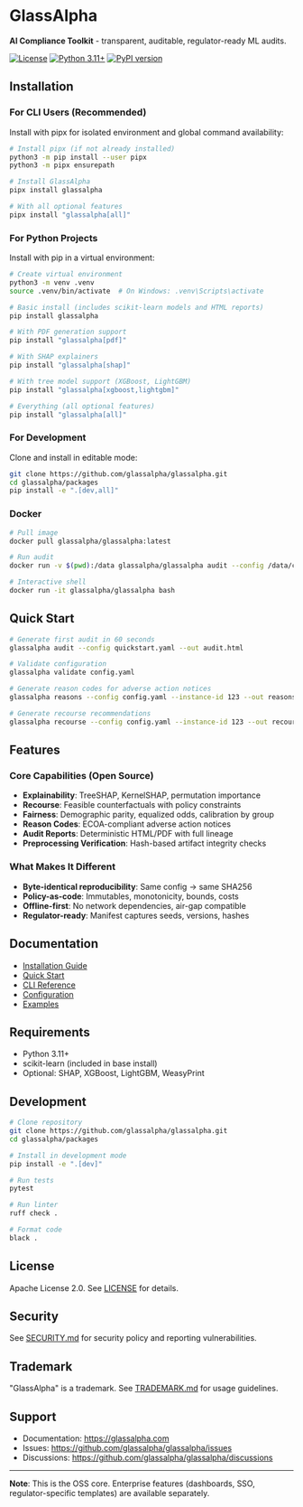 # GlassAlpha

**AI Compliance Toolkit** - transparent, auditable, regulator-ready ML audits.

[![License](https://img.shields.io/badge/license-Apache%202.0-blue.svg)](../LICENSE)
[![Python 3.11+](https://img.shields.io/badge/python-3.11+-blue.svg)](https://www.python.org/downloads/)
[![PyPI version](https://img.shields.io/pypi/v/glassalpha.svg)](https://pypi.org/project/glassalpha/)

## Installation

### For CLI Users (Recommended)

Install with pipx for isolated environment and global command availability:

```bash
# Install pipx (if not already installed)
python3 -m pip install --user pipx
python3 -m pipx ensurepath

# Install GlassAlpha
pipx install glassalpha

# With all optional features
pipx install "glassalpha[all]"
```

### For Python Projects

Install with pip in a virtual environment:

```bash
# Create virtual environment
python3 -m venv .venv
source .venv/bin/activate  # On Windows: .venv\Scripts\activate

# Basic install (includes scikit-learn models and HTML reports)
pip install glassalpha

# With PDF generation support
pip install "glassalpha[pdf]"

# With SHAP explainers
pip install "glassalpha[shap]"

# With tree model support (XGBoost, LightGBM)
pip install "glassalpha[xgboost,lightgbm]"

# Everything (all optional features)
pip install "glassalpha[all]"
```

### For Development

Clone and install in editable mode:

```bash
git clone https://github.com/glassalpha/glassalpha.git
cd glassalpha/packages
pip install -e ".[dev,all]"
```

### Docker

```bash
# Pull image
docker pull glassalpha/glassalpha:latest

# Run audit
docker run -v $(pwd):/data glassalpha/glassalpha audit --config /data/config.yaml --out /data/report.html

# Interactive shell
docker run -it glassalpha/glassalpha bash
```

## Quick Start

```bash
# Generate first audit in 60 seconds
glassalpha audit --config quickstart.yaml --out audit.html

# Validate configuration
glassalpha validate config.yaml

# Generate reason codes for adverse action notices
glassalpha reasons --config config.yaml --instance-id 123 --out reasons.json

# Generate recourse recommendations
glassalpha recourse --config config.yaml --instance-id 123 --out recourse.json
```

## Features

### Core Capabilities (Open Source)

- **Explainability**: TreeSHAP, KernelSHAP, permutation importance
- **Recourse**: Feasible counterfactuals with policy constraints
- **Fairness**: Demographic parity, equalized odds, calibration by group
- **Reason Codes**: ECOA-compliant adverse action notices
- **Audit Reports**: Deterministic HTML/PDF with full lineage
- **Preprocessing Verification**: Hash-based artifact integrity checks

### What Makes It Different

- **Byte-identical reproducibility**: Same config → same SHA256
- **Policy-as-code**: Immutables, monotonicity, bounds, costs
- **Offline-first**: No network dependencies, air-gap compatible
- **Regulator-ready**: Manifest captures seeds, versions, hashes

## Documentation

- [Installation Guide](https://glassalpha.com/getting-started/installation/)
- [Quick Start](https://glassalpha.com/getting-started/quickstart/)
- [CLI Reference](https://glassalpha.com/reference/cli/)
- [Configuration](https://glassalpha.com/getting-started/configuration/)
- [Examples](https://glassalpha.com/examples/)

## Requirements

- Python 3.11+
- scikit-learn (included in base install)
- Optional: SHAP, XGBoost, LightGBM, WeasyPrint

## Development

```bash
# Clone repository
git clone https://github.com/glassalpha/glassalpha.git
cd glassalpha/packages

# Install in development mode
pip install -e ".[dev]"

# Run tests
pytest

# Run linter
ruff check .

# Format code
black .
```

## License

Apache License 2.0. See [LICENSE](../LICENSE) for details.

## Security

See [SECURITY.md](../SECURITY.md) for security policy and reporting vulnerabilities.

## Trademark

"GlassAlpha" is a trademark. See [TRADEMARK.md](../TRADEMARK.md) for usage guidelines.

## Support

- Documentation: https://glassalpha.com
- Issues: https://github.com/glassalpha/glassalpha/issues
- Discussions: https://github.com/glassalpha/glassalpha/discussions

---

**Note**: This is the OSS core. Enterprise features (dashboards, SSO, regulator-specific templates) are available separately.

